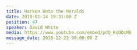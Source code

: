 ```yaml
---
title: Harken Unto the Heralds
date: 2019-01-14 19:31:00 Z
position: 47
speaker: David White
media: https://www.youtube.com/embed/pdQ_KxOQsME
message_date: 2018-12-23 00:00:00 Z
---
```


